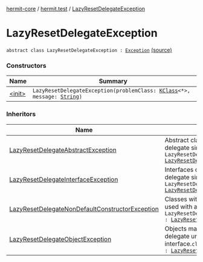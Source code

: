 [hermit-core](../../index.md) / [hermit.test](../index.md) / [LazyResetDelegateException](./index.md)

# LazyResetDelegateException

`abstract class LazyResetDelegateException : `[`Exception`](https://kotlinlang.org/api/latest/jvm/stdlib/kotlin/-exception/index.html) [(source)](https://github.com/RBusarow/AutoReset/tree/master/hermit-core/src/main/kotlin/hermit/test/LazyResets.kt#L115)

### Constructors

| Name | Summary |
|---|---|
| [&lt;init&gt;](-init-.md) | `LazyResetDelegateException(problemClass: `[`KClass`](https://kotlinlang.org/api/latest/jvm/stdlib/kotlin.reflect/-k-class/index.html)`<*>, message: `[`String`](https://kotlinlang.org/api/latest/jvm/stdlib/kotlin/-string/index.html)`)` |

### Inheritors

| Name | Summary |
|---|---|
| [LazyResetDelegateAbstractException](../-lazy-reset-delegate-abstract-exception/index.md) | Abstract classes cannot be used with a 'by resets' delegate since they cannot be instantiated.`class LazyResetDelegateAbstractException : `[`LazyResetDelegateException`](./index.md) |
| [LazyResetDelegateInterfaceException](../-lazy-reset-delegate-interface-exception/index.md) | Interfaces cannot be used with a 'by resets' delegate since they cannot be instantiated.`class LazyResetDelegateInterfaceException : `[`LazyResetDelegateException`](./index.md) |
| [LazyResetDelegateNonDefaultConstructorException](../-lazy-reset-delegate-non-default-constructor-exception/index.md) | Classes without a default constructor cannot be used with a 'by resets' delegate.`class LazyResetDelegateNonDefaultConstructorException : `[`LazyResetDelegateException`](./index.md) |
| [LazyResetDelegateObjectException](../-lazy-reset-delegate-object-exception/index.md) | Objects may not be used with a 'by resets' delegate unless they implement the LazyReset interface.`class LazyResetDelegateObjectException : `[`LazyResetDelegateException`](./index.md) |
